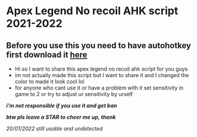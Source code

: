 # Apex Legend No recoil AHK script 2021-2022
## Before you use this you need to have autohotkey first download it [here](https://www.autohotkey.com/)
* Hi so I want to share this apex legend no recoil ahk script for you guys 
* im not actually made this script but I want to share it and I changed the color to made it look cool lol
* for anyone who cant use it or have a problem with it set sensitivity in game to 2 or try to adjust ur sensitivity by urself 
 
 ***i'm not responsible if you use it and get ban***
 
 
 ***btw pls leave a STAR to cheer me up, thank***
 
_20/01/2022 still usable and undetected_

